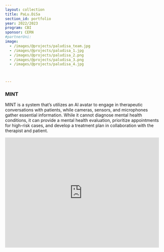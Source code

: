 ```yaml
---
layout: collection
title: PaLu.DiSa
section_id: portfolio
year: 2022/2023
program: CBI
sponsor: CERN
#partnerUni:
image:
  - /images/@projects/paludisa_team.jpg
  - /images/@projects/paludisa_1.jpg
  - /images/@projects/paludisa_2.png
  - /images/@projects/paludisa_3.png
  - /images/@projects/paludisa_4.jpg



---
```


### **MINT** 

MINT is a system that’s utilizes an AI avatar to engage in therapeutic conversations with patients, while cameras, sensors, and microphones gather essential information. While it cannot diagnose mental health conditions, it can provide a mental health evaluation, prioritize appointments for high-risk cases, and develop a treatment plan in collaboration with the therapist and patient.
<iframe src="https://player.vimeo.com/video/829814928?h=60343208a7" width="100%" height="360" frameborder="0" allow="autoplay; fullscreen" allowfullscreen></iframe>

